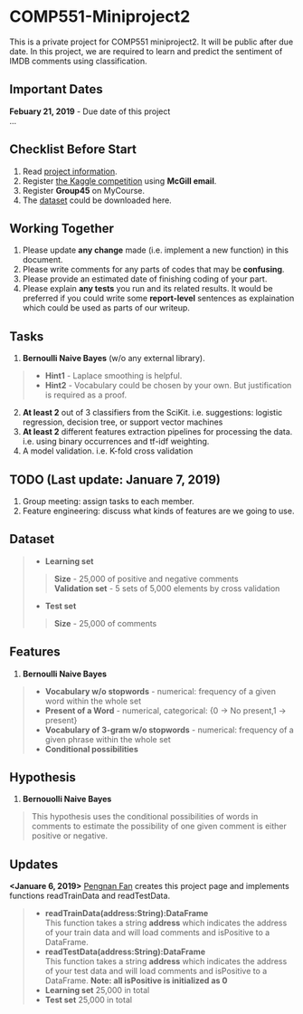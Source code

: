 # COMP551-Miniproject2
This is a private project for COMP551 miniproject2. It will be public after due date. In this project, we are required to learn and predict the sentiment of IMDB comments using classification.

## Important Dates
**Febuary 21, 2019** - Due date of this project  
...  

## Checklist Before Start
1) Read [project information](https://www.cs.mcgill.ca/~wlh/comp551/files/miniproject2_spec.pdf).  
2) Register [the Kaggle competition](https://www.kaggle.com/t/b95c2a432a9445d6a01a7a95d51d1dd5) using **McGill email**.  
3) Register **Group45** on MyCourse.  
4) The [dataset](https://www.kaggle.com/c/12888/download-all) could be downloaded here.  

## Working Together
1) Please update **any change** made (i.e. implement a new function) in this document.  
2) Please write comments for any parts of codes that may be **confusing**.  
3) Please provide an estimated date of finishing coding of your part.  
4) Please explain **any tests** you run and its related results. It would be preferred if you could write some **report-level** sentences as explaination which could be used as parts of our writeup.  

## Tasks  
1) **Bernoulli Naive Bayes** (w/o any external library).  
> * **Hint1** - Laplace smoothing is helpful.  
> * **Hint2** - Vocabulary could be chosen by your own. But justification is required as a proof.   
2) **At least 2** out of 3 classifiers from the SciKit. i.e. suggestions: logistic regression, decision tree, or support vector machines  
3) **At least 2** different features extraction pipelines for processing the data. i.e. using binary occurrences and tf-idf weighting.  
4) A model validation. i.e. K-fold cross validation  

## TODO (Last update: Januare 7, 2019)
1) Group meeting: assign tasks to each member.  
2) Feature engineering: discuss what kinds of features are we going to use.  

## Dataset  
> * **Learning set**  
>> **Size** - 25,000 of positive and negative comments  
>> **Validation set** - 5 sets of 5,000 elements by cross validation  
> * **Test set**
>> **Size** - 25,000 of comments  

## Features
1. **Bernoulli Naive Bayes**  
> * **Vocabulary w/o stopwords** - numerical: frequency of a given word within the whole set
> * **Present of a Word** - numerical, categorical: {0 -> No present,1 -> present}  
> * **Vocabulary of 3-gram w/o stopwords** - numerical: frequency of a given phrase within the whole set
> * **Conditional possibilities**  

## Hypothesis  
1. **Bernouolli Naive Bayes**  
> This hypothesis uses the conditional possibilities of words in comments to estimate the possibility of one given comment is either positive or negative.  

## Updates
**<Januare 6, 2019>** [Pengnan Fan](https://github.com/Catosine) creates this project page and implements functions readTrainData and readTestData. 
> * **readTrainData(address:String):DataFrame**  
> This function takes a string **address** which indicates the address of your train data and will load comments and isPositive to a DataFrame.  
> * **readTestData(address:String):DataFrame**  
> This function takes a string **address** which indicates the address of your test data and will load comments and isPositive to a DataFrame. **Note: all isPositive is initialized as 0**  
> * **Learning set** 25,000 in total  
> * **Test set** 25,000 in total  
